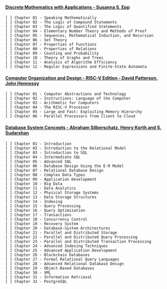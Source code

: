 #### [Discrete Mathematics with Applications - Susanna S. Epp ](https://www.amazon.com/Discrete-Mathematics-Applications-Susanna-Epp-dp-1337694193/dp/1337694193/ref=dp_ob_image_bk)

    [ ] Chapter 01 - Speaking Mathematically
    [ ] Chapter 02 - The Logic of Compound Statements
    [ ] Chapter 03 - The Logic of Quantified Statements
    [ ] Chapter 04 - Elementary Number Theory and Methods of Proof
    [ ] Chapter 05 - Sequences, Mathematical Induction, and Recursion
    [ ] Chapter 06 - Set Theory
    [ ] Chapter 07 - Properties of Functions
    [ ] Chapter 08 - Properties of Relations
    [ ] Chapter 09 - Counting and Probability
    [ ] Chapter 10 - Theory of Graphs and Trees
    [ ] Chapter 11 - Analysis of Algorithm Efficiency
    [ ] Chapter 12 - Regular Expressions and Finite-State Automata
    
#### [Computer Organization and Design - RISC-V Edition - David Patterson, John Hennessy](https://www.elsevier.com/books/computer-organization-and-design-risc-v-edition/patterson/978-0-12-820331-6)

    [ ] Chapter 01 - Computer Abstractions and Technology
    [ ] Chapter 02 - Instructions: Language of the Computer
    [ ] Chapter 03 - Arithmetic for Computers
    [ ] Chapter 04 - The RISC-V Processor
    [ ] Chapter 05 - Large and Fast: Exploiting Memory Hierarchy
    [ ] Chapter 06 - Parallel Processors from Client to Cloud

#### [Database System Concepts - Abraham Silberschatz, Henry Korth and S. Sudarshan](https://www.mheducation.com/highered/product/database-system-concepts-silberschatz-korth/M9780078022159.html)

    [ ] Chapter 01 - Introduction
    [ ] Chapter 02 - Introduction to the Relational Model
    [ ] Chapter 03 - Introduction to SQL
    [ ] Chapter 04 - Intermediate SQL
    [ ] Chapter 05 - Advanced SQL
    [ ] Chapter 06 - Database Design Using the E-R Model
    [ ] Chapter 07 - Relational Database Design
    [ ] Chapter 08 - Complex Data Types
    [ ] Chapter 09 - Application Development
    [ ] Chapter 10 - Big Data
    [ ] Chapter 11 - Data Analytics
    [ ] Chapter 12 - Physical Storage Systems
    [ ] Chapter 13 - Data Storage Structures
    [ ] Chapter 14 - Indexing
    [ ] Chapter 15 - Query Processing
    [ ] Chapter 16 - Query Optimization
    [ ] Chapter 17 - Transactions
    [ ] Chapter 18 - Concurrency Control
    [ ] Chapter 19 - Recovery System
    [ ] Chapter 20 - Database-System Architectures
    [ ] Chapter 21 - Parallel and Distributed Storage
    [ ] Chapter 22 - Parallel and Distributed Query Processing
    [ ] Chapter 23 - Parallel and Distributed Transaction Processing
    [ ] Chapter 24 - Advanced Indexing Techniques
    [ ] Chapter 25 - Advanced Application Development
    [ ] Chapter 26 - Blockchain Databases
    [ ] Chapter 27 - Formal Relational Query Languages
    [ ] Chapter 28 - Advanced Relational Database Design
    [ ] Chapter 29 - Object-Based Databases
    [ ] Chapter 30 - XML
    [ ] Chapter 31 - Information Retrieval
    [ ] Chapter 32 - PostgreSQL
